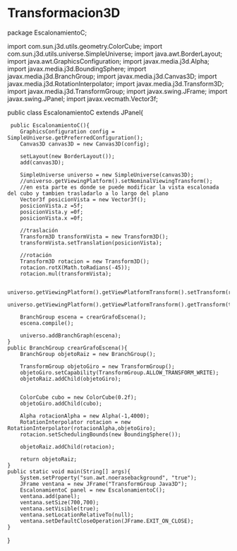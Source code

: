 # Transformacion3D


package EscalonamientoC;

import com.sun.j3d.utils.geometry.ColorCube;
import com.sun.j3d.utils.universe.SimpleUniverse;
import java.awt.BorderLayout;
import java.awt.GraphicsConfiguration;
import javax.media.j3d.Alpha;
import javax.media.j3d.BoundingSphere;
import javax.media.j3d.BranchGroup;
import javax.media.j3d.Canvas3D;
import javax.media.j3d.RotationInterpolator;
import javax.media.j3d.Transform3D;
import javax.media.j3d.TransformGroup;
import javax.swing.JFrame;
import javax.swing.JPanel;
import javax.vecmath.Vector3f;

public class EscalonamientoC extends JPanel{

     public EscalonamientoC(){
        GraphicsConfiguration config = SimpleUniverse.getPreferredConfiguration();
        Canvas3D canvas3D = new Canvas3D(config);
        
        setLayout(new BorderLayout());
        add(canvas3D);
        
        SimpleUniverse universo = new SimpleUniverse(canvas3D);
        //universo.getViewingPlatform().setNominalViewingTransform();
        //en esta parte es donde se puede modificar la vista escalonada del cubo y tambien trasladarlo a lo largo del plano
        Vector3f posicionVista = new Vector3f();
        posicionVista.z =5f;
        posicionVista.y =0f;
        posicionVista.x =0f;
        
        //traslación
        Transform3D transformVista = new Transform3D();
        transformVista.setTranslation(posicionVista);
        
        //rotación
        Transform3D rotacion = new Transform3D();
        rotacion.rotX(Math.toRadians(-45));
        rotacion.mul(transformVista);
        
        universo.getViewingPlatform().getViewPlatformTransform().setTransform(rotacion);
        universo.getViewingPlatform().getViewPlatformTransform().getTransform(transformVista);
        
        BranchGroup escena = crearGrafoEscena();
        escena.compile();
        
        universo.addBranchGraph(escena);
    }
    public BranchGroup crearGrafoEscena(){
        BranchGroup objetoRaiz = new BranchGroup();
        
        TransformGroup objetoGiro = new TransformGroup();
        objetoGiro.setCapability(TransformGroup.ALLOW_TRANSFORM_WRITE);
        objetoRaiz.addChild(objetoGiro);
        
        
        ColorCube cubo = new ColorCube(0.2f);
        objetoGiro.addChild(cubo);
        
        Alpha rotacionAlpha = new Alpha(-1,4000);
        RotationInterpolator rotacion = new RotationInterpolator(rotacionAlpha,objetoGiro);
        rotacion.setSchedulingBounds(new BoundingSphere());
        
        objetoRaiz.addChild(rotacion);
        
        return objetoRaiz;
    }
    public static void main(String[] args){
        System.setProperty("sun.awt.noerasebackground", "true");
        JFrame ventana = new JFrame("TransformGroup Java3D");
        EscalonamientoC panel = new EscalonamientoC();
        ventana.add(panel);
        ventana.setSize(700,700);
        ventana.setVisible(true);
        ventana.setLocationRelativeTo(null);
        ventana.setDefaultCloseOperation(JFrame.EXIT_ON_CLOSE);
    }
    
}
